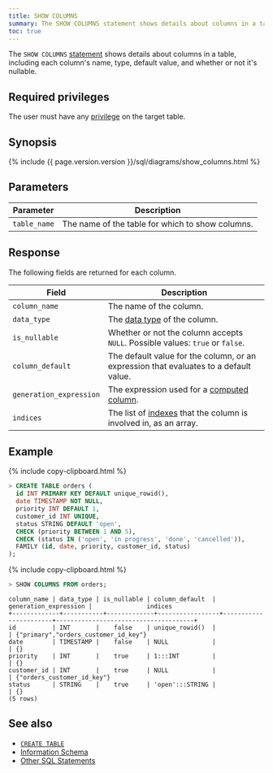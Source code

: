 ```yaml
---
title: SHOW COLUMNS
summary: The SHOW COLUMNS statement shows details about columns in a table, including each column's name, type, default value, and whether or not it's nullable.
toc: true
---
```


The `SHOW COLUMNS` [statement](sql-statements.html) shows details about columns in a table, including each column's name, type, default value, and whether or not it's nullable.

## Required privileges

The user must have any [privilege](privileges.html) on the target table.

## Synopsis

<div>
  {% include {{ page.version.version }}/sql/diagrams/show_columns.html %}
</div>

## Parameters

Parameter | Description
----------|------------
`table_name` | The name of the table for which to show columns.

## Response

The following fields are returned for each column.

Field | Description
------|------------
`column_name` | The name of the column.
`data_type` | The [data type](data-types.html) of the column.
`is_nullable` | Whether or not the column accepts `NULL`. Possible values: `true` or `false`.
`column_default` | The default value for the column, or an expression that evaluates to a default value.
`generation_expression` | The expression used for a [computed column](computed-columns.html).
`indices` | The list of [indexes](indexes.html) that the column is involved in, as an array.

## Example

{% include copy-clipboard.html %}
~~~ sql
> CREATE TABLE orders (
  id INT PRIMARY KEY DEFAULT unique_rowid(),
  date TIMESTAMP NOT NULL,
  priority INT DEFAULT 1,
  customer_id INT UNIQUE,
  status STRING DEFAULT 'open',
  CHECK (priority BETWEEN 1 AND 5),
  CHECK (status IN ('open', 'in progress', 'done', 'cancelled')),
  FAMILY (id, date, priority, customer_id, status)
);
~~~

{% include copy-clipboard.html %}
~~~ sql
> SHOW COLUMNS FROM orders;
~~~

~~~
column_name | data_type | is_nullable | column_default  | generation_expression |               indices
+-------------+-----------+-------------+-----------------+-----------------------+--------------------------------------+
id          | INT       |    false    | unique_rowid()  |                       | {"primary","orders_customer_id_key"}
date        | TIMESTAMP |    false    | NULL            |                       | {}
priority    | INT       |    true     | 1:::INT         |                       | {}
customer_id | INT       |    true     | NULL            |                       | {"orders_customer_id_key"}
status      | STRING    |    true     | 'open':::STRING |                       | {}
(5 rows)
~~~

## See also

- [`CREATE TABLE`](create-table.html)
- [Information Schema](information-schema.html)
- [Other SQL Statements](sql-statements.html)
